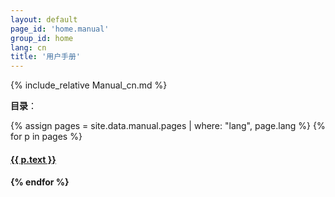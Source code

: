 ```yaml
---
layout: default
page_id: 'home.manual'
group_id: home
lang: cn
title: '用户手册'
---
```

{% include_relative Manual_cn.md %}

**目录**：  

{% assign pages = site.data.manual.pages | where: "lang", page.lang %}
{% for p in pages %}
  <h4><a href="{{ site.home.url }}/{{ p.pattern }}">{{ p.text }}</a><h4>
{% endfor %}